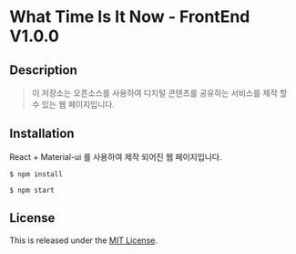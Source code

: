 What Time Is It Now - FrontEnd V1.0.0
===============================

Description
-----------

> 이 저장소는 오픈소스를 사용하여 디지털 콘텐츠를 공유하는 서비스를 제작 할 수 있는 웹 페이지입니다.


Installation
------------

React + Material-ui 를 사용하여 제작 되어진 웹 페이지입니다.

~~~
$ npm install

$ npm start

~~~





## License

This is released under the [MIT License](https://opensource.org/licenses/MIT).
